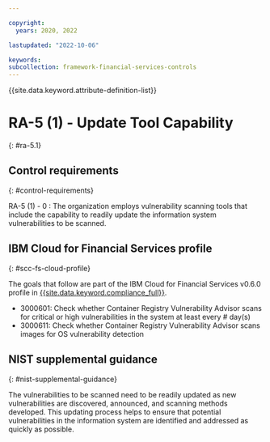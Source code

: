 ```yaml
---

copyright:
  years: 2020, 2022

lastupdated: "2022-10-06"

keywords: 
subcollection: framework-financial-services-controls
---
```


{{site.data.keyword.attribute-definition-list}}

               
# RA-5 (1) - Update Tool Capability
{: #ra-5.1}

## Control requirements
{: #control-requirements}

RA-5 (1) - 0
    : The organization employs vulnerability scanning tools that include the capability to readily update the information system vulnerabilities to be scanned.

## IBM Cloud for Financial Services profile
{: #scc-fs-cloud-profile}

The goals that follow are part of the IBM Cloud for Financial Services v0.6.0 profile in [{{site.data.keyword.compliance_full}}](/docs/security-compliance?topic=security-compliance-getting-started).

- 3000601: Check whether Container Registry Vulnerability Advisor scans for critical or high vulnerabilities in the system at least every # day(s) 
- 3000611: Check whether Container Registry Vulnerability Advisor scans images for OS vulnerability detection

## NIST supplemental guidance
{: #nist-supplemental-guidance}

The vulnerabilities to be scanned need to be readily updated as new vulnerabilities are discovered, announced, and scanning methods developed. This updating process helps to ensure that potential vulnerabilities in the information system are identified and addressed as quickly as possible.





